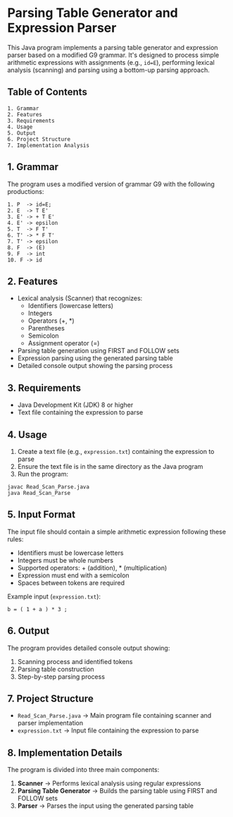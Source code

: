   # Parsing Table Generator and Expression Parser
  
  This Java program implements a parsing table generator and expression parser based on a modified G9 grammar. It's designed to process simple arithmetic expressions with assignments    (e.g., `id=E`), performing lexical analysis (scanning) and parsing using a bottom-up parsing approach.
  
  
  ## Table of Contents
  
    1. Grammar
    2. Features
    3. Requirements
    4. Usage
    5. Output
    6. Project Structure
    7. Implementation Analysis
  
  
  ## 1. Grammar
  
  The program uses a modified version of grammar G9 with the following productions:
  ```
  1. P  -> id=E;
  2. E  -> T E'
  3. E' -> + T E'
  4. E' -> epsilon
  5. T  -> F T'
  6. T' -> * F T'
  7. T' -> epsilon
  8. F  -> (E)
  9. F  -> int
  10. F -> id
  ```
  
  
  ## 2. Features
  
  - Lexical analysis (Scanner) that recognizes:
    - Identifiers (lowercase letters)
    - Integers
    - Operators (+, *)
    - Parentheses
    - Semicolon
    - Assignment operator (=)
  - Parsing table generation using FIRST and FOLLOW sets
  - Expression parsing using the generated parsing table
  - Detailed console output showing the parsing process
  
  
  ## 3. Requirements
  
  - Java Development Kit (JDK) 8 or higher
  - Text file containing the expression to parse
  
  
  ## 4. Usage
  
  1. Create a text file (e.g., `expression.txt`) containing the expression to parse
  2. Ensure the text file is in the same directory as the Java program
  3. Run the program:
  ```
  javac Read_Scan_Parse.java
  java Read_Scan_Parse
  ```
  
  
  ## 5. Input Format
  
  The input file should contain a simple arithmetic expression following these rules:
  - Identifiers must be lowercase letters
  - Integers must be whole numbers
  - Supported operators: + (addition), * (multiplication)
  - Expression must end with a semicolon
  - Spaces between tokens are required
  
  Example input (`expression.txt`):
  ```
  b = ( 1 + a ) * 3 ;
  ```
  
  
  ## 6. Output
  
  The program provides detailed console output showing:
  1. Scanning process and identified tokens
  2. Parsing table construction
  3. Step-by-step parsing process
  
  
  ## 7. Project Structure
  
  - `Read_Scan_Parse.java` → Main program file containing scanner and parser implementation
  - `expression.txt` → Input file containing the expression to parse
  
  
  ## 8. Implementation Details
  
  The program is divided into three main components:
  1. **Scanner** → Performs lexical analysis using regular expressions
  2. **Parsing Table Generator** → Builds the parsing table using FIRST and FOLLOW sets
  3. **Parser** → Parses the input using the generated parsing table
  
